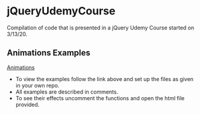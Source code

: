# jQueryUdemyCourse
Compilation of code that is presented in a jQuery Udemy Course started on 3/13/20.

## Animations Examples
[Animations](https://github.com/RevYolution/jQueryUdemyCourse/tree/master/effect_animations)

- To view the examples follow the link above and set up the files as given in your own repo. 
- All examples are described in comments. 
- To see their effects uncomment the functions and open the html file provided.
